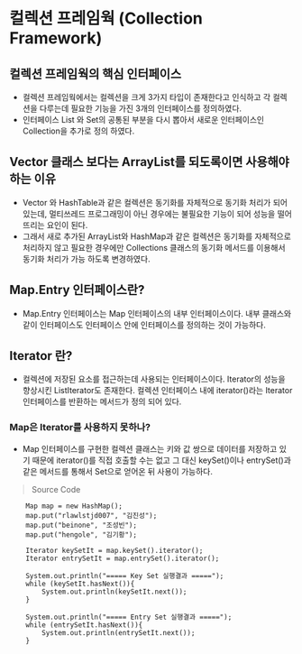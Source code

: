 # 컬렉션 프레임웍 (Collection Framework)
##  컬렉션 프레임웍의 핵심 인터페이스

- 컬렉션 프레임웍에서는 컬렉션을 크게 3가지 타입이 존재한다고 인식하고 각 컬렉션을 다루는데 필요한 기능을 가진 3개의 인터페이스를 정의하였다. 
- 인터페이스 List 와 Set의 공통된 부분을 다시 뽑아서 새로운 인터페이스인 Collection을 추가로 정의 하였다.  

##  Vector 클래스 보다는 ArrayList를 되도록이면 사용해야 하는 이유

- Vector 와 HashTable과 같은 컬렉션은 동기화를 자체적으로 동기화 처리가 되어 있는데, 멀티쓰레드 프로그래밍이 아닌 경우에는 불필요한 기능이 되어 성능을 떨어뜨리는 요인이 된다. 
- 그래서 새로 추가된 ArrayList와 HashMap과 같은 컬렉션은 동기화를 자체적으로 처리하지 않고 필요한 경우에만 Collections 클래스의 동기화 메서드를 이용해서 동기화 처리가 가능 하도록 변경하였다.

## Map.Entry 인터페이스란?
- Map.Entry 인터페이스는 Map 인터페이스의 내부 인터페이스이다. 내부 클래스와 같이 인터페이스도 인터페이스 안에 인터페이스를 정의하는 것이 가능하다. 

 ## Iterator 란?
- 컬렉션에 저장된 요소를 접근하는데 사용되는 인터페이스이다. Iterator의 성능을 향상시킨 ListIterator도 존재한다. 컬렉션 인터페이스 내에 iterator()라는 Iterator 인터페이스를 반환하는 메서드가 정의 되어 있다.

 ### Map은 Iterator를 사용하지 못하나?
- Map 인터페이스를 구현한 컬렉션 클래스는 키와 값 쌍으로 데이터를 저장하고 있기 때문에 iterator()를 직접 호출할 수는 없고 그 대신 keySet()이나 entrySet()과 같은 메서드를 통해서 Set으로 얻어온 뒤 사용이 가능하다.

 > Source Code

        Map map = new HashMap();
        map.put("rlawlstjd007", "김진성");
        map.put("beinone", "조성빈");
        map.put("hengole", "김기황");
    
        Iterator keySetIt = map.keySet().iterator();
        Iterator entrySetIt = map.entrySet().iterator();
    
        System.out.println("===== Key Set 실행결과 =====");
        while (keySetIt.hasNext()){
            System.out.println(keySetIt.next());
        }
    
        System.out.println("===== Entry Set 실행결과 =====");
        while (entrySetIt.hasNext()){
            System.out.println(entrySetIt.next());
        }
